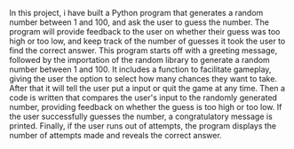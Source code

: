 In this project, i have built a Python program that generates a random number between 1 and 100, and ask the user to guess the number. The program will provide feedback to the user on whether their guess was too high or too low, and keep track of the number of guesses it took the user to find the correct answer.
This program starts off with a greeting message, followed by the importation of the random library to generate a random number between 1 and 100.
It includes a function to facilitate gameplay, giving the user the option to select how many chances they want to take. After that it will tell the user put a input or quit the game at any time.
Then a code is written that compares the user's input to the randomly generated number, providing feedback on whether the guess is too high or too low. If the user successfully guesses the number, a congratulatory message is printed.
Finally, if the user runs out of attempts, the program displays the number of attempts made and reveals the correct answer.
